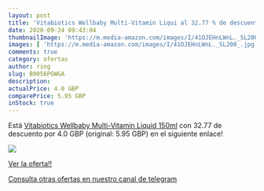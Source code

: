 ```yaml
---
layout: post
title: 'Vitabiotics Wellbaby Multi-Vitamin Liqui al 32.77 % de descuento'
date: 2020-09-24 09:43:04
thumbnailImage: 'https://m.media-amazon.com/images/I/41OJEHnLWnL._SL200_.jpg'
images: [ 'https://m.media-amazon.com/images/I/41OJEHnLWnL._SL200_.jpg' ]
comments: true
category: ofertas
author: ring
slug: B0056PGWGA
description:
actualPrice: 4.0 GBP
comparePrice: 5.95 GBP
inStock: true
---
```


Está [Vitabiotics Wellbaby Multi-Vitamin Liquid  150ml](https://www.amazon.com/dp/B0056PGWGA/?tag=redken08-20) con 32.77 de descuento por 4.0 GBP (original: 5.95 GBP) en el siguiente enlace!

[![](https://m.media-amazon.com/images/I/41OJEHnLWnL._SL200_.jpg)](https://www.amazon.com/dp/B0056PGWGA/?tag=redken08-20)

[Ver la oferta!!](https://www.amazon.com/dp/B0056PGWGA/?tag=redken08-20)

[Consulta otras ofertas en nuestro canal de telegram](https://t.me/s/ofertas25)
